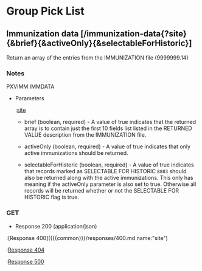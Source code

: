 # Group Pick List

## Immunization data [/immunization-data{?site}{&brief}{&activeOnly}{&selectableForHistoric}]

Return an array of the entries from the IMMUNIZATION file (9999999.14)

### Notes

PXVIMM IMMDATA

+ Parameters

    :[site]({{{common}}}/parameters/site.md)

    + brief (boolean, required) - A value of true indicates that the returned array is to contain just the first 10 fields list listed in the RETURNED VALUE description from the IMMUNIZATION file.

    + activeOnly (boolean, required) - A value of true indicates that only active immunizations should be returned.

    + selectableForHistoric (boolean, required) - A value of true indicates that records marked as SELECTABLE FOR HISTORIC `8803` should also be returned along with the active immunizations. This only has meaning if the activeOnly parameter is also set to true. Otherwise all records will be returned whether or not the SELECTABLE FOR HISTORIC flag is true.

### GET

+ Response 200 (application/json)

:[Response 400]({{{common}}}/responses/400.md name:"site")

:[Response 404]({{{common}}}/responses/404.md)

:[Response 500]({{{common}}}/responses/500.md)


